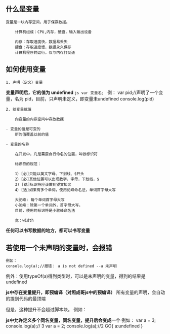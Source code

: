 ## 什么是变量

    变量是一块内存空间，用于保存数据。

        计算机组成：CPU,内存，硬盘，输入输出设备

        内存：存取速度快，数据易丢失
        硬盘：存取速度慢，数据永久保存
        计算机程序的运行，仅与内存打交道

## 如何使用变量

    1. 声明（定义）变量

**变量声明后，它的值为 undefined**
    ```js
        var 变量名;
    ```
    例：
    var pid;//声明了一个变量，名为 pid，目前，只声明未定义，即变量未undefined
    console.log(pid)

    2. 给变量赋值

        向变量的内存空间中存放数据

    - 变量的值是可变的
        新的值覆盖以前的值

    - 变量的名称

        在开发中，凡是需要自行命名的位置，叫做标识符

        标识符的规范：
        
        1）[必]只能以英文字母、下划线、$开头
        2）[必]其他位置可以出现数字，字母，下划线，$
        3) [选]标识符应该做到望文知义
        4）[选]如果有多个单词，使用驼峰命名法，单词首字母大写

        大驼峰: 每个单词首字母大写
        小驼峰：除第一个单词外，首字母大写。
        目前，使用的标识符是小驼峰命名法

        宽：width

**任何可以书写数据的地方，都可以书写变量**

## 若使用一个未声明的变量时，会报错
    例如：
    console.log(a);//报错： a is not defined --a 未声明

例外：使用typeOf(a)得到类型时，可以是未声明的变量，得到的结果是undefined

**js中存在变量提升，即预编译（对照成哥js中的预编译）**
所有变量的声明，会自动的提到代码的最顶端

但是，这种提升不会超过脚本块。
    例如：
    <script>
        console.log(a,b);//报错 a未声明
    </script>
    <script>
        var a = 1,b = 2;
        console.log(a,b)
    </script>

**js中允许定义多个同名变量，同名变量，提升后会变成一个**
    例如：
    var a = 3;
    console.log(a);// 3
    var a = 2;
    console.log(a);//2
    GO{
        a:undefined
    }